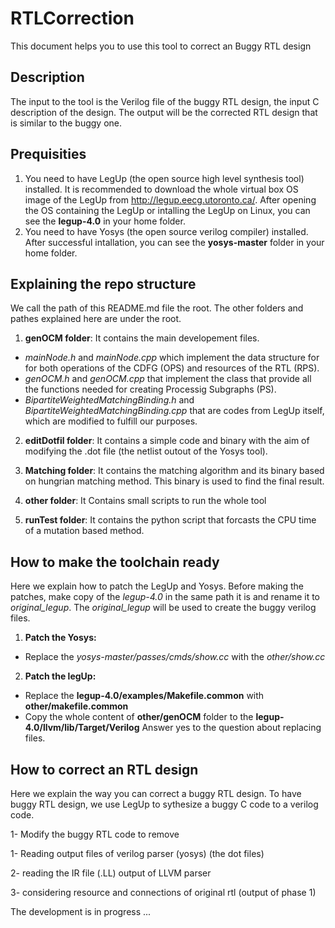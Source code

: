 # RTLCorrection
This document helps you to use this tool to correct an Buggy RTL design

## Description
The input to the tool is the Verilog file of the buggy RTL design, the input C description
of the design. The output will be the corrected RTL design that is similar to the buggy one. 

## Prequisities
1. You need to have LegUp (the open source high level synthesis tool) installed. 
   It is recommended to download the whole virtual box OS image of the LegUp from 
   http://legup.eecg.utoronto.ca/. 
   After opening the OS containing the LegUp or intalling the LegUp on Linux, you can see the 
   **legup-4.0** in your home folder.
2. You need to have Yosys (the open source verilog compiler) installed. After successful intallation,
   you can see the **yosys-master** folder in your home folder. 

## Explaining the repo structure
We call the path of this README.md file the root.
The other folders and pathes explained here are under the root. 

1. **genOCM folder**: It contains the main developement files. 
- *mainNode.h* and *mainNode.cpp* which implement the data structure for for both operations of 
  the CDFG (OPS) and resources of the RTL (RPS).
- *genOCM.h* and *genOCM.cpp* that implement the class that provide all the functions needed for
  creating Processig Subgraphs (PS). 
- *BipartiteWeightedMatchingBinding.h* and *BipartiteWeightedMatchingBinding.cpp* that are codes
  from LegUp itself, which are modified to fulfill our purposes. 

2. **editDotfil folder**: It contains a simple code and binary with the aim of modifying the .dot 
   file (the netlist outout of the Yosys tool).
    
3. **Matching folder**: It contains the matching algorithm and its binary based on hungrian matching
   method. This binary is used to find the final result. 

4. **other folder**: It Contains small scripts to run the whole tool

5. **runTest folder**: It contains the python script that forcasts the CPU time of a mutation based method. 

## How to make the toolchain ready 
Here we explain how to patch the LegUp and Yosys.
Before making the patches, make copy of the *legup-4.0* in the same path it is and rename it
to *original_legup*. The *original_legup* will be used to create the buggy verilog files. 
1. **Patch the Yosys:**
-  Replace the *yosys-master/passes/cmds/show.cc* with the *other/show.cc*
2. **Patch the legUp:**
-  Replace the **legup-4.0/examples/Makefile.common** with **other/makefile.common**
-  Copy the whole content of **other/genOCM** folder to the **legup-4.0/llvm/lib/Target/Verilog**
   Answer yes to the question about replacing files.

## How to correct an RTL design
Here we explain the way you can correct a buggy RTL design. 
To have buggy RTL design, we use LegUp to sythesize a buggy C code to a verilog code.

1- Modify the buggy RTL code to remove 

1- Reading output files of verilog parser (yosys) (the dot files)

2- reading the IR file (.LL) output of LLVM parser

3- considering resource and connections of original rtl (output of phase 1) 

The development is in progress ...

